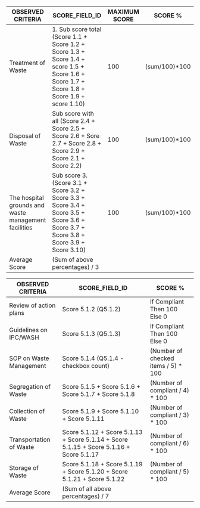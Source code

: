 | OBSERVED CRITERIA                                    | SCORE_FIELD_ID              | MAXIMUM SCORE | SCORE % |
| --------------------------------------------------- | --------------------------- | ------------- | ------- |
| Treatment of Waste                                   | 1. Sub score total (Score 1.1 + Score 1.2 + Score 1.3 + Score 1.4 + score 1.5 + Score 1.6 + Score 1.7 + Score 1.8 + Score 1.9 + score 1.10) | 100 | (sum/100)*100 |
| Disposal of Waste                                    | Sub score with all (Score 2.4 + Score 2.5 + Score 2.6 + Sore 2.7 + Score 2.8 + Score 2.9 + Score 2.1 + Score 2.2) | 100 | (sum/100)*100 |
| The hospital grounds and waste management facilities | Sub score 3. (Score 3.1 + Score 3.2 + Score 3.3 + Score 3.4 + Score 3.5 + Score 3.6 + Score 3.7 + Score 3.8 + Score 3.9 + Score 3.10) | 100 | (sum/100)*100 |
| Average Score                                        | (Sum of above percentages) / 3 | | |



| OBSERVED CRITERIA       | SCORE_FIELD_ID                          | SCORE % |
| ----------------------- | --------------------------------------- | ------- |
| Review of action plans  | Score 5.1.2 (Q5.1.2)                   | If Compliant Then 100 Else 0 |
| Guidelines on IPC/WASH  | Score 5.1.3 (Q5.1.3)                   | If Compliant Then 100 Else 0 |
| SOP on Waste Management | Score 5.1.4 (Q5.1.4 - checkbox count)  | (Number of checked items / 5) * 100 |
| Segregation of Waste    | Score 5.1.5 + Score 5.1.6 + Score 5.1.7 + Score 5.1.8 | (Number of compliant / 4) * 100 |
| Collection of Waste     | Score 5.1.9 + Score 5.1.10 + Score 5.1.11 | (Number of compliant / 3) * 100 |
| Transportation of Waste | Score 5.1.12 + Score 5.1.13 + Score 5.1.14 + Score 5.1.15 + Score 5.1.16 + Score 5.1.17 | (Number of compliant / 6) * 100 |
| Storage of Waste        | Score 5.1.18 + Score 5.1.19 + Score 5.1.20 + Score 5.1.21 + Score 5.1.22 | (Number of compliant / 5) * 100 |
| Average Score          | (Sum of all above percentages) / 7      | |
